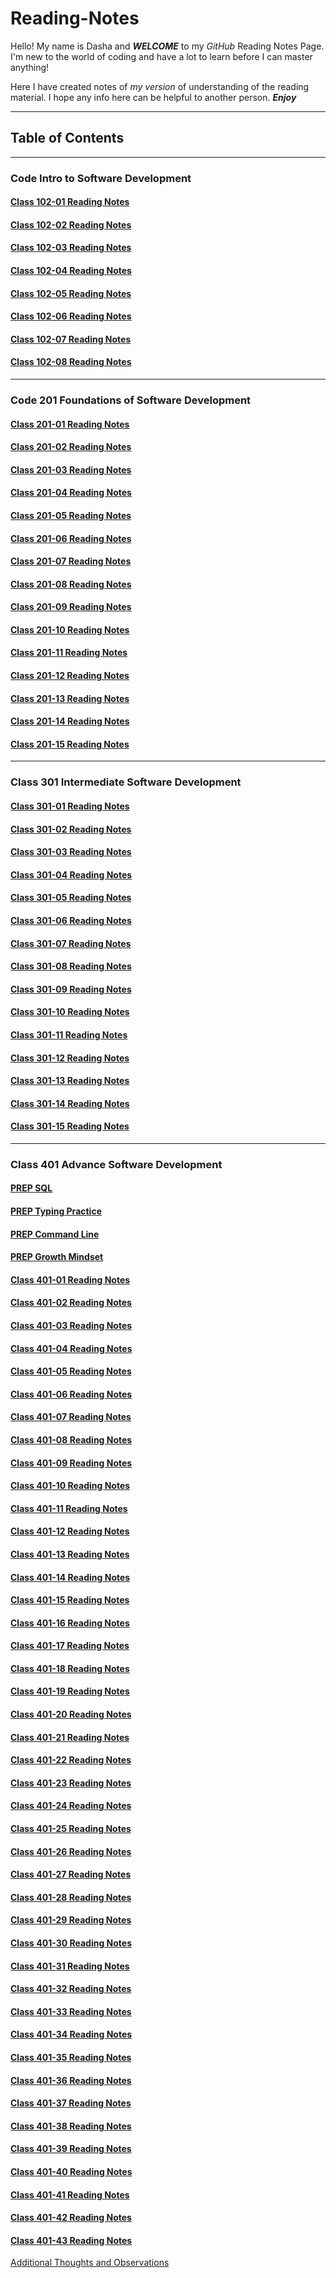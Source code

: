 # Reading-Notes

Hello! My name is Dasha and ***WELCOME*** to my *GitHub* Reading Notes Page.  I'm new to the world of coding and have a lot to learn before I can master anything!

Here I have created notes of *my version* of understanding of the reading material.  I hope any info here can be helpful to another person. ***Enjoy***

***

## Table of Contents

***

### Code Intro to Software Development

#### [Class 102-01 Reading Notes](/class102/class102-01.md)

#### [Class 102-02 Reading Notes](/class102/class102-02.md)

#### [Class 102-03 Reading Notes](/class102/class102-03.md)

#### [Class 102-04 Reading Notes](/class102/class102-04.md)

#### [Class 102-05 Reading Notes](/class102/class102-05.md)

#### [Class 102-06 Reading Notes](/class102/class102-06.md)

#### [Class 102-07 Reading Notes](/class102/class102-07.md)

#### [Class 102-08 Reading Notes](/class102/class102-08.md)

***

### Code 201 Foundations of Software Development

#### [Class 201-01 Reading Notes](/class201/class201-01.md)

#### [Class 201-02 Reading Notes](/class201/class201-02.md)

#### [Class 201-03 Reading Notes](/class201/class201-03.md)

#### [Class 201-04 Reading Notes](/class201/class201-04.md)

#### [Class 201-05 Reading Notes](/class201/class201-05.md)

#### [Class 201-06 Reading Notes](/class201/class201-06.md)

#### [Class 201-07 Reading Notes](/class201/class201-07.md)

#### [Class 201-08 Reading Notes](/class201/class201-08.md)

#### [Class 201-09 Reading Notes](/class201/class201-09.md)

#### [Class 201-10 Reading Notes](/class201/class201-10.md)

#### [Class 201-11 Reading Notes](/class201/class201-11.md)

#### [Class 201-12 Reading Notes](/class201/class201-12.md)

#### [Class 201-13 Reading Notes](/class201/class201-13.md)

#### [Class 201-14 Reading Notes](/class201/class201-14.md)

#### [Class 201-15 Reading Notes](/class201/class201-15.md)

***

### Class 301 Intermediate Software Development

#### [Class 301-01 Reading Notes](/class301/class301-01.md)

#### [Class 301-02 Reading Notes](/class301/class301-02.md)

#### [Class 301-03 Reading Notes](/class301/class301-03.md)

#### [Class 301-04 Reading Notes](/class301/class301-04.md)

#### [Class 301-05 Reading Notes](/class301/class301-05.md)

#### [Class 301-06 Reading Notes](/class301/class301-06.md)

#### [Class 301-07 Reading Notes](/class301/class301-07.md)

#### [Class 301-08 Reading Notes](/class301/class301-08.md)

#### [Class 301-09 Reading Notes](/class301/class301-09.md)

#### [Class 301-10 Reading Notes](/class301/class301-10.md)

#### [Class 301-11 Reading Notes](/class301/class301-11.md)

#### [Class 301-12 Reading Notes](/class301/class301-12.md)

#### [Class 301-13 Reading Notes](/class301/class301-13.md)

#### [Class 301-14 Reading Notes](/class301/class301-14.md)

#### [Class 301-15 Reading Notes](/class301/class301-15.md)

***

### Class 401 Advance Software Development

#### [PREP SQL](/class401/class401-prep-SQL.md)

#### [PREP Typing Practice](/class401/class401-prep-typing.md)

#### [PREP Command Line](/class401/class401-prep-cli.md)

#### [PREP Growth Mindset](/class401/class401-prep-growth-mindset)

#### [Class 401-01 Reading Notes](/class401/class401-01.md)

#### [Class 401-02 Reading Notes](/class401/class401-02.md)

#### [Class 401-03 Reading Notes](/class401/class401-03.md)

#### [Class 401-04 Reading Notes](/class401/class401-04.md)

#### [Class 401-05 Reading Notes](/class401/class401-05.md)

#### [Class 401-06 Reading Notes](/class401/class401-06.md)

#### [Class 401-07 Reading Notes](/class401/class401-07.md)

#### [Class 401-08 Reading Notes](/class401/class401-08.md)

#### [Class 401-09 Reading Notes](/class401/class401-09.md)

#### [Class 401-10 Reading Notes](/class401/class401-10.md)

#### [Class 401-11 Reading Notes](/class401/class401-11.md)

#### [Class 401-12 Reading Notes](/class401/class401-12.md)

#### [Class 401-13 Reading Notes](/class401/class401-13.md)

#### [Class 401-14 Reading Notes](/class401/class401-14.md)

#### [Class 401-15 Reading Notes](/class401/class401-15.md)

#### [Class 401-16 Reading Notes](/class401/class401-16.md)

#### [Class 401-17 Reading Notes](/class401/class401-17.md)

#### [Class 401-18 Reading Notes](/class401/class401-18.md)

#### [Class 401-19 Reading Notes](/class401/class401-19.md)

#### [Class 401-20 Reading Notes](/class401/class401-20.md)

#### [Class 401-21 Reading Notes](/class401/class401-21.md)

#### [Class 401-22 Reading Notes](/class401/class401-22.md)

#### [Class 401-23 Reading Notes](/class401/class401-23.md)

#### [Class 401-24 Reading Notes](/class401/class401-24.md)

#### [Class 401-25 Reading Notes](/class401/class401-25.md)

#### [Class 401-26 Reading Notes](/class401/class401-26.md)

#### [Class 401-27 Reading Notes](/class401/class401-27.md)

#### [Class 401-28 Reading Notes](/class401/class401-28.md)

#### [Class 401-29 Reading Notes](/class401/class401-29.md)

#### [Class 401-30 Reading Notes](/class401/class401-30.md)

#### [Class 401-31 Reading Notes](/class401/class401-31.md)

#### [Class 401-32 Reading Notes](/class401/class401-32.md)

#### [Class 401-33 Reading Notes](/class401/class401-33.md)

#### [Class 401-34 Reading Notes](/class401/class401-34.md)

#### [Class 401-35 Reading Notes](/class401/class401-35.md)

#### [Class 401-36 Reading Notes](/class401/class401-36.md)

#### [Class 401-37 Reading Notes](/class401/class401-37.md)

#### [Class 401-38 Reading Notes](/class401/class401-38.md)

#### [Class 401-39 Reading Notes](/class401/class401-39.md)

#### [Class 401-40 Reading Notes](/class401/class401-40.md)

#### [Class 401-41 Reading Notes](/class401/class401-41.md)

#### [Class 401-42 Reading Notes](/class401/class401-42.md)

#### [Class 401-43 Reading Notes](/class401/class401-43.md)

[Additional Thoughts and Observations](/thoughts.md)
